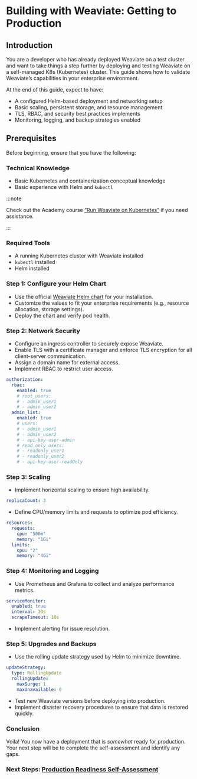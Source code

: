 # Building with Weaviate: Getting to Production

## Introduction

You are a developer who has already deployed Weaviate on a test cluster and want to take things a step further by deploying and testing Weaviate on a self-managed K8s (Kubernetes) cluster. This guide shows how to validate Weaviate’s capabilities in your enterprise environment.  

At the end of this guide, expect to have:

- A configured Helm-based deployment and networking setup
- Basic scaling, persistent storage, and resource management
- TLS, RBAC, and security best practices implements
- Monitoring, logging, and backup strategies enabled

## Prerequisites

Before beginning, ensure that you have the following:

### Technical Knowledge

- Basic Kubernetes and containerization conceptual knowledge
- Basic experience with Helm and `kubectl`

:::note

Check out the Academy course  [“Run Weaviate on Kubernetes”](https://weaviate.io/developers/academy/deployment/k8s) if you need assistance. 

:::

### Required Tools

- A running Kubernetes cluster with Weaviate installed
- `kubectl` installed
- Helm installed

### Step 1: Configure your Helm Chart

- Use the official [Weaviate Helm chart](https://github.com/weaviate/weaviate-helm) for your installation.
- Customize the values to fit your enterprise requirements (e.g., resource allocation, storage settings).
- Deploy the chart and verify pod health.

### Step 2: Network Security

- Configure an ingress controller to securely expose Weaviate.
- Enable TLS with a certificate manager and enforce TLS encryption for all client-server communication.
- Assign a domain name for external access.
- Implement RBAC to restrict user access.

```yaml
authorization:
  rbac:
    enabled: true
    # root_users:
    # - admin_user1
    # - admin_user2
  admin_list:
    enabled: true
    # users:
    # - admin_user1
    # - admin_user2
    # - api-key-user-admin
    # read_only_users:
    # - readonly_user1
    # - readonly_user2
    # - api-key-user-readOnly
```

### Step 3: Scaling

- Implement horizontal scaling to ensure high availability.

```yaml
replicaCount: 3
```

- Define CPU/memory limits and requests to optimize pod efficiency.

```yaml
resources:
  requests:
    cpu: "500m"
    memory: "1Gi"
  limits:
    cpu: "2"
    memory: "4Gi"
```

### Step 4: Monitoring and Logging

- Use Prometheus and Grafana to collect and analyze performance metrics.

```yaml
serviceMonitor:
  enabled: true
  interval: 30s
  scrapeTimeout: 10s
```

- Implement alerting for issue resolution.

### Step 5: Upgrades and Backups

- Use the rolling update strategy used by Helm to minimize downtime.

```yaml
updateStrategy:
  type: RollingUpdate
  rollingUpdate:
    maxSurge: 1
    maxUnavailable: 0
```

- Test new Weaviate versions before deploying into production.
- Implement disaster recovery procedures to ensure that data is restored quickly.

### Conclusion

Voila! You now have a deployment that is *somewhat* ready for production. Your next step will be to complete the self-assessment and identify any gaps. 

### Next Steps: [Production Readiness Self-Assessment](./production-readiness.md)